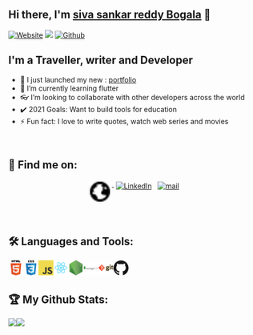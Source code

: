 ## Hi there, I'm [siva sankar reddy Bogala][website] 👋
[![Website](https://img.shields.io/website?label=MY_portfolio&style=for-the-badge&url=https%3A%2F%2Fshivashankarreddybogala.netlify.app)][website] 
![](https://visitor-badge.laobi.icu/badge?page_id=shivadharmi) [![Github](https://img.shields.io/github/followers/shivadharmi?label=Followers&logo=Github)](https://github.com/shivadharmi)
</br>

## I'm a Traveller, writer and Developer

- 🔭 I just launched my new : [portfolio][website]
-  🤞 I’m currently learning flutter
- 👓 I’m looking to collaborate with other developers across the world
- ✔️ 2021 Goals: Want to build tools for education
- ⚡ Fun fact: I love to write quotes, watch web series and movies
</br>

## :email: Find me on:
<p align="center">
 <a href="https://shivashankarreddybogala.netlify.app/" target="_blank" rel="noopener noreferrer"> <img src="https://raw.githubusercontent.com/iconic/open-iconic/master/svg/globe.svg" alt="github" height="40" style="vertical-align:top; margin:4px"> </a>
 <a href="https://www.linkedin.com/in/bogalassr/" target="_blank" rel="noopener noreferrer"> <img src="https://cdn.jsdelivr.net/npm/simple-icons@v3/icons/linkedin.svg" alt="LinkedIn" height="40" style="vertical-align:top; margin:4px"></a>
 <a href="mailto:shivadharmi@gmail.com"> <img src="https://cdn.jsdelivr.net/npm/simple-icons@v3/icons/gmail.svg" alt="mail" height="40" style="vertical-align:top; margin:4px"></a>
</p>
</br>

 ## 🛠 Languages and Tools:
 <p align="center">
    <img align="left" alt="HTML5" width="30px" src="https://raw.githubusercontent.com/github/explore/80688e429a7d4ef2fca1e82350fe8e3517d3494d/topics/html/html.png" />
    <img align="left" alt="CSS3" width="30px" src="https://raw.githubusercontent.com/github/explore/80688e429a7d4ef2fca1e82350fe8e3517d3494d/topics/css/css.png" />
    <img align="left" alt="JavaScript" width="30px" src="https://raw.githubusercontent.com/github/explore/80688e429a7d4ef2fca1e82350fe8e3517d3494d/topics/javascript/javascript.png" />
    <img align="left" alt="React" width="30px" src="https://raw.githubusercontent.com/github/explore/80688e429a7d4ef2fca1e82350fe8e3517d3494d/topics/react/react.png" />
    <img align="left" alt="Node.js" width="30px" src="https://raw.githubusercontent.com/github/explore/80688e429a7d4ef2fca1e82350fe8e3517d3494d/topics/nodejs/nodejs.png" />
    <img align="left" alt="MongoDB" width="30px" src="https://raw.githubusercontent.com/github/explore/80688e429a7d4ef2fca1e82350fe8e3517d3494d/topics/mongodb/mongodb.png" />
    <img align="left" alt="Git" width="30px" src="https://raw.githubusercontent.com/github/explore/80688e429a7d4ef2fca1e82350fe8e3517d3494d/topics/git/git.png" />
    <img align="left" alt="GitHub" width="30px" src="https://raw.githubusercontent.com/github/explore/78df643247d429f6cc873026c0622819ad797942/topics/github/github.png" />
 </p>
 </br>
 </br>
 
## :trophy: My Github Stats:
<div>
<a href="https://readme-stats-cfgj2cxdy.vercel.app/api?username=shivadharmi&count_private=true&show_icons=true&theme=tokyonight">
  <img  align="left" src="https://readme-stats-cfgj2cxdy.vercel.app/api?username=shivadharmi&count_private=true&show_icons=true&theme=tokyonight" />
</a>
<a href="https://readme-stats-cfgj2cxdy.vercel.app/api/top-langs/?username=shivadharmi&hide=php&theme=tokyonight">
  <img align="left" src="https://readme-stats-cfgj2cxdy.vercel.app/api/top-langs/?username=shivadharmi&hide=php&theme=tokyonight" />
</a>
</div>

[website]:https://portfoliohnvk.netlify.app/
